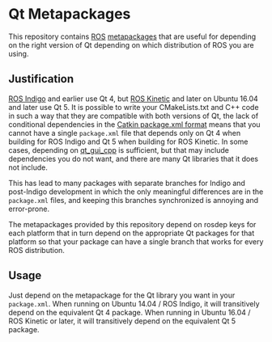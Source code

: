 Qt Metapackages
===============

This repository contains [ROS](http://www.ros.org/) [metapackages](http://wiki.ros.org/Metapackages)
that are useful for depending on the right version of Qt depending on which
distribution of ROS you are using.

Justification
-------------

[ROS Indigo](http://wiki.ros.org/indigo) and earlier use Qt 4, but 
[ROS Kinetic](http://wiki.ros.org/kinetic) and later on Ubuntu 16.04 and
later use Qt 5.  It is possible to write your CMakeLists.txt and C++ code in
such a way that they are compatible with both versions of Qt, the lack of
conditional dependencies in the 
[Catkin package.xml format](http://wiki.ros.org/catkin/package.xml) means
that you cannot have a single `package.xml` file that depends only on Qt 4
when building for ROS Indigo and Qt 5 when building for ROS Kinetic.  In some
cases, depending on [qt\_gui\_cpp](http://wiki.ros.org/qt_gui_cpp) is sufficient,
but that may include dependencies you do not want, and there are many Qt
libraries that it does not include.

This has lead to many packages with separate branches for Indigo and post-Indigo
development in which the only meaningful differences are in the `package.xml`
files, and keeping this branches synchronized is annoying and error-prone.

The metapackages provided by this repository depend on rosdep keys for each
platform that in turn depend on the appropriate Qt packages for that platform so
that your package can have a single branch that works for every ROS distribution.

Usage
-----

Just depend on the metapackage for the Qt library you want in your `package.xml`.
When running on Ubuntu 14.04 / ROS Indigo, it will transitively depend on the
equivalent Qt 4 package.  When running in Ubuntu 16.04 / ROS Kinetic or later,
it will transitively depend on the equivalent Qt 5 package.
